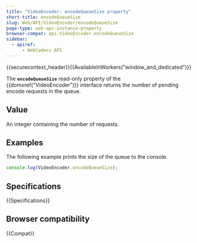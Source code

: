 ```yaml
---
title: "VideoEncoder: encodeQueueSize property"
short-title: encodeQueueSize
slug: Web/API/VideoEncoder/encodeQueueSize
page-type: web-api-instance-property
browser-compat: api.VideoEncoder.encodeQueueSize
sidebar:
  - apiref:
      - WebCodecs API
---
```


{{securecontext_header}}{{AvailableInWorkers("window_and_dedicated")}}

The **`encodeQueueSize`** read-only property of the {{domxref("VideoEncoder")}} interface returns the number of pending encode requests in the queue.

## Value

An integer containing the number of requests.

## Examples

The following example prints the size of the queue to the console.

```js
console.log(VideoEncoder.encodeQueueSize);
```

## Specifications

{{Specifications}}

## Browser compatibility

{{Compat}}
